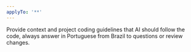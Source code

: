 ```yaml
---
applyTo: '**'
---
```

Provide context and project coding guidelines that AI should follow the code, always answer in Portuguese from Brazil to questions or review changes.